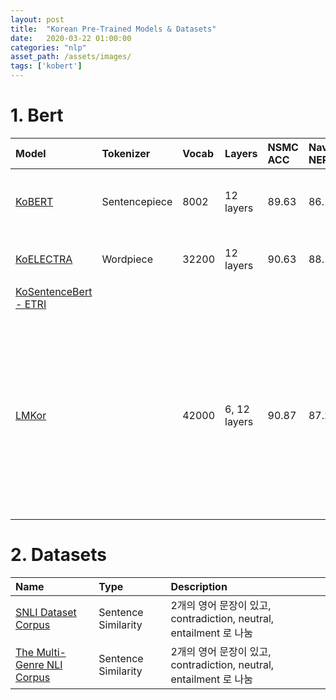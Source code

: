 ```yaml
---
layout: post
title:  "Korean Pre-Trained Models & Datasets"
date:   2020-03-22 01:00:00
categories: "nlp"
asset_path: /assets/images/
tags: ['kobert']
---
```


# 1. Bert

| Model                                                                | Tokenizer     | Vocab | Layers       | NSMC ACC | Naver-NER F1 | Corpus                                                                                     |
|:---------------------------------------------------------------------|:--------------|:------|:-------------|:---------|:-------------|:-------------------------------------------------------------------------------------------|
| [KoBERT](https://github.com/SKTBrain/KoBERT)                         | Sentencepiece | 8002  | 12 layers        | 89.63    | 86.11        | Wiki \n - 5M sentences \n - 54 words                                                       |
| [KoELECTRA](https://github.com/monologg/KoELECTRA)                   | Wordpiece     | 32200 | 12 layers    | 90.63    | 88.11        | 뉴스, 나무위키, 모두의 말뭉치                                                                          |
| [KoSentenceBert - ETRI](https://github.com/BM-K/KoSentenceBERT-ETRI) |               |       |              |          |              |                                                                                            |
| [LMKor](https://github.com/kiyoungkim1/LMkor)                        |               | 42000 | 6, 12 layers | 90.87    | 87.27        | - 국내 주요 커머스 리뷰 1억개 + 블로그 형 웹사이트 2000만개 (75GB) \n - 모두의 말뭉치 (18GB) \n - - 위키피디아와 나무위키 (6GB) |


# 2. Datasets

| Name                                                                   | Type                 | Description                                            | 
|:-----------------------------------------------------------------------|:---------------------|:-------------------------------------------------------|
| [SNLI Dataset Corpus](https://nlp.stanford.edu/projects/snli/)         | Sentence Similarity  | 2개의 영어 문장이 있고, contradiction, neutral, entailment 로 나눔 |
| [The Multi-Genre NLI Corpus](https://cims.nyu.edu/~sbowman/multinli/)  | Sentence Similarity  | 2개의 영어 문장이 있고, contradiction, neutral, entailment 로 나눔 |
